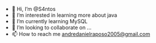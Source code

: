 - 👋 Hi, I’m @S4ntos
- 👀 I’m interested in learning more about java
- 🌱 I’m currently learning MySQL
- 💞️ I’m looking to collaborate on ...
- 📫 How to reach me andredanielraposo2005@gmail.com

<!---
AndreRaposo27/AndreRaposo27 is a ✨ special ✨ repository because its `README.md` (this file) appears on your GitHub profile.
You can click the Preview link to take a look at your changes.
--->
